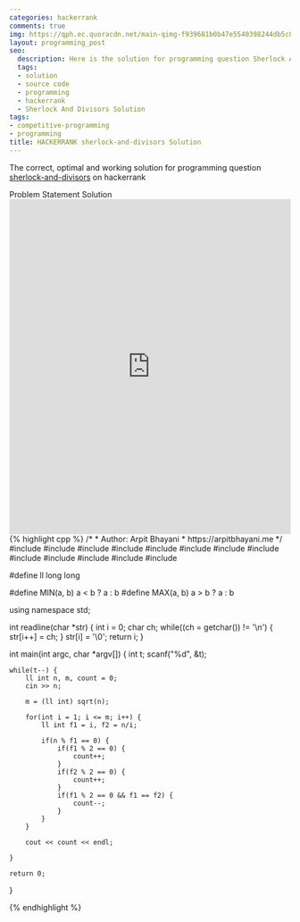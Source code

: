 ```yaml
---
categories: hackerrank
comments: true
img: https://qph.ec.quoracdn.net/main-qimg-f939681b0b47e5540398244db5c8966f?convert_to_webp=true
layout: programming_post
seo:
  description: Here is the solution for programming question Sherlock And Divisors on hackerrank
  tags:
  - solution
  - source code
  - programming
  - hackerrank
  - Sherlock And Divisors Solution
tags:
- competitive-programming
- programming
title: HACKERRANK sherlock-and-divisors Solution
---
```

The correct, optimal and working solution for programming question [sherlock-and-divisors](https://www.hackerrank.com/challenges/sherlock-and-divisors) on hackerrank

<div class="ui secondary pointing large menu">
  <a class="grey item" data-tab="problem-statement">
    Problem Statement
  </a>
  <a class="active item grey" data-tab="solution">
    Solution
  </a>
</div>
<div class="ui bottom attached tab" data-tab="problem-statement">
    <iframe src="https://www.hackerrank.com/challenges/sherlock-and-divisors" width="100%" height="600px" style="overflow: scroll; border: none;"></iframe>
</div>
<div class="ui bottom attached active tab" data-tab="solution">
{% highlight cpp %}
/*
 *  Author: Arpit Bhayani
 *  https://arpitbhayani.me
 */
#include <cmath>
#include <cstdio>
#include <cstdlib>
#include <climits>
#include <deque>
#include <iostream>
#include <list>
#include <limits>
#include <map>
#include <queue>
#include <set>
#include <stack>
#include <vector>

#define ll long long

#define MIN(a, b) a < b ? a : b
#define MAX(a, b) a > b ? a : b

using namespace std;

int readline(char *str) {
    int i = 0;
    char ch;
    while((ch = getchar()) != '\n') {
        str[i++] = ch;
    }
    str[i] = '\0';
    return i;
}

int main(int argc, char *argv[]) {
    int t;
    scanf("%d", &t);

    while(t--) {
        ll int n, m, count = 0;
        cin >> n;

        m = (ll int) sqrt(n);

        for(int i = 1; i <= m; i++) {
            ll int f1 = i, f2 = n/i;

            if(n % f1 == 0) {
                if(f1 % 2 == 0) {
                    count++;
                }
                if(f2 % 2 == 0) {
                    count++;
                }
                if(f1 % 2 == 0 && f1 == f2) {
                    count--;
                }
            }
        }

        cout << count << endl;

    }

    return 0;
}

{% endhighlight %}
</div>
